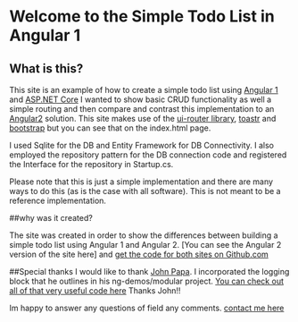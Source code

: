 # Welcome to the Simple Todo List in Angular 1

## What is this?

This site is an example of how to create a simple todo list using [Angular 1](http://www.angularjs.org) and [ASP.NET Core](http://dotnet.github.io)
I wanted to show basic CRUD functionality as well a simple routing and then compare and contrast this implementation to an [Angular2](http://www.angular.io) solution.
This site makes use of the [ui-router library](https://github.com/angular-ui/ui-router), [toastr](https://github.com/CodeSeven/toastr) and [bootstrap](http://www.getbootstrap.com) but you can see that on the index.html page.
    
I used Sqlite for the DB and Entity Framework for DB Connectivity.
I also employed the repository pattern for the DB connection code and registered the Interface for the repository in Startup.cs.

Please note that this is just a simple implementation and there are many ways to do this (as is the case with all software).
This is not meant to be a reference implementation.

##why was it created?

The site was created in order to show the differences between building a simple todo list using Angular 1 and Angular 2.
[You can see the Angular 2 version of the site here] and [get the code for both sites on Github.com](http://github.com/aritzcovan)

##Special thanks
I would like to thank [John Papa](http://www.johnpapa.net). I incorporated the logging block that he outlines in his ng-demos/modular project.
[You can check out all of that very useful code here](https://github.com/johnpapa/ng-demos/tree/master/modular) Thanks John!!

Im happy to answer any questions of field any comments. 
[contact me here](http://www.ritzcovan.com/contact)
